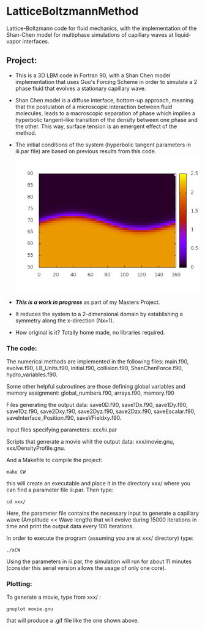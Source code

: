 # LatticeBoltzmannMethod
Lattice-Boltzmann code for fluid mechanics, with the implementation of the Shan-Chen model for multiphase simulations of capillary waves at liquid-vapor interfaces.

## Project:
* This is a 3D LBM code in Fortran 90, with a Shan Chen model implementation that uses Guo's Forcing Scheme in order to simulate a 2 phase fluid that evolves a stationary capillary wave. 
* Shan Chen model is a diffuse interface, bottom-up approach, meaning that the postulation of a microscopic interaction between fluid molecules, leads to a macroscopic separation of phase which implies a hyperbolic tangent-like transition of the density between one phase and the other. This way, surface tension is an emergent effect of the method. 
* The initial conditions of the system (hyperbolic tangent parameters in iii.par file) are based on previous results from this code. 
![alt text](https://github.com/veneciachm/LatticeBoltzmannMethod/blob/master/CapillaryWave.gif)

* ***This is a work in progress*** as part of my Masters Project. 
* It reduces the system to a 2-dimensional domain by establishing a symmetry along the x-direction (Nx=1).
* How original is it? Totally home made, no libraries required.

### The code:
The numerical methods are implemented in the following files: main.f90, evolve.f90, LB_Units.f90, initial.f90, collision.f90, ShanChenForce.f90, hydro_variables.f90. 

Some other helpful subroutines are those defining global variables and memory assignment: global_numbers.f90, arrays.f90, memory.f90

Files generating the output data: save0D.f90, save1Dx.f90, save1Dy.f90, save1Dz.f90, save2Dxy.f90, save2Dyz.f90, save2Dzx.f90, saveEscalar.f90, saveInterface_Position.f90, saveVFieldxy.f90. 

Input files specifying parameters: xxx/iii.par

Scripts that generate a movie whit the output data: xxx/movie.gnu, xxx/DensityProfile.gnu.

And a Makefile to compile the project:
```
make CW
```
this will create an executable and place it in the directory xxx/ where you can find a parameter file iii.par. Then type:
```
cd xxx/
```
Here, the parameter file contains the necessary input to generate a capillary wave (Amplitude << Wave length) that will evolve during 15000 iterations in time and print the output data every 100 iterations. 

In order to execute the program (assuming you are at xxx/ directory) type:
```
./xCW
```
Using the parameters in iii.par, the simulation will run for about 11 minutes (consider this serial version allows the usage of only one core).

### Plotting:
To generate a movie, type from xxx/ :
```
gnuplot movie.gnu
```
that will produce a .gif file like the one shown above. 
